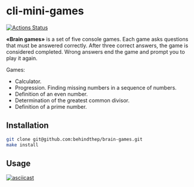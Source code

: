 # cli-mini-games

[![Actions Status](https://github.com/hexlet-boilerplates/php-package/workflows/PHP%20CI/badge.svg)](https://github.com/behindthep/brain-games/actions)

**«Brain games»** is a set of five console games. Each game asks questions that must be answered correctly. After three correct answers, the game is considered completed. Wrong answers end the game and prompt you to play it again. 

Games:
- Calculator.
- Progression. Finding missing numbers in a sequence of numbers.
- Definition of an even number.
- Determination of the greatest common divisor.
- Definition of a prime number.

## Installation

```bash
git clone git@github.com:behindthep/brain-games.git
make install
```

## Usage

[![asciicast](https://asciinema.org/a/dPpaict6EciPd4DomEFMJQF4K.svg)](https://asciinema.org/a/dPpaict6EciPd4DomEFMJQF4K)
